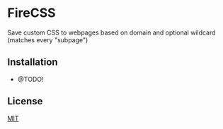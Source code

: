 # FireCSS

Save custom CSS to webpages based on domain and optional wildcard (matches every "subpage")

## Installation

- @TODO!

## License

[MIT](./LICENSE)
